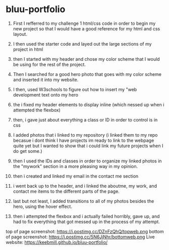 # bluu-portfolio

1. First I refferred to my challenge 1 html/css code in order to begin my new project so that I would have a good reference for my html and css layout. 

2. I then used the starter code and layed out the large sections of my project in html

3. then I started with my header and chose my color scheme that I would be using for the rest of the project.

4. Then I searched for a good hero photo that goes with my color scheme and inserted it into my website.

5. I then, used W3schools to figure out how to insert my "web development text onto my hero

6. the i fixed my header elements to display inline (which nessed up when i attempted the flexbox)

7. then, i gave just about everything a class or ID in order to control is in css

8. I added photos that i linked to my repository (i linked them to my repo becasue i dont think I have projects im ready to link to the webpage quite yet but I wanted to show that i could link my future projects when I do get some.)

9. then I used the IDs and classes in order to organize my linked photos in the "mywork" section in a more pleasing way in my opinion. 

10. then i created and linked my email in the contact me section 

11.  i went back up to the header, and i linked the aboutme, my work, and contact me items to the different parts of the page. 

12. last but not least, I added transitions to all of my photos besides the hero, using the hover effect.

13. then i attempted the flexbox and i actually failed horribly, gave up, and had to fix everything that got messed up in the process of my attempt.

top of page screenshot:
https://i.postimg.cc/DZnFzQhQ/topweb.png
bottom of page screenshot:
https://i.postimg.cc/5N6JjNhr/bottomweb.png
Live website:
https://keebmill.github.io/bluu-portfolio/

